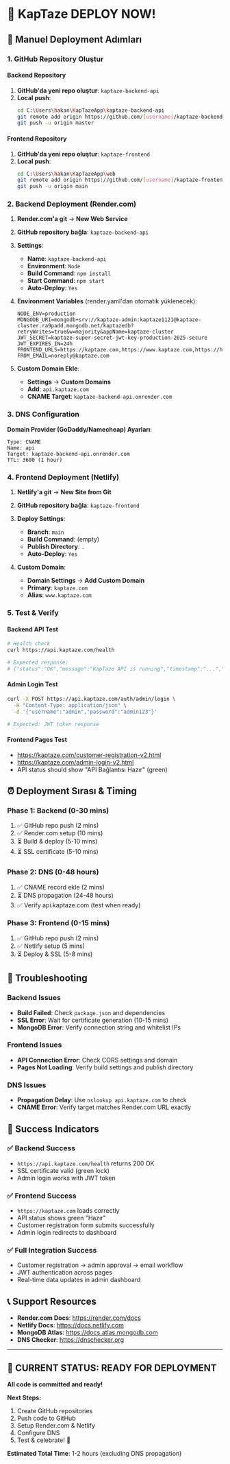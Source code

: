 # 🚀 KapTaze DEPLOY NOW! 

## 🎯 Manuel Deployment Adımları

### 1. GitHub Repository Oluştur

#### Backend Repository
1. **GitHub'da yeni repo oluştur**: `kaptaze-backend-api`
2. **Local push**:
   ```bash
   cd C:\Users\hakan\KapTazeApp\kaptaze-backend-api
   git remote add origin https://github.com/[username]/kaptaze-backend-api.git
   git push -u origin master
   ```

#### Frontend Repository  
1. **GitHub'da yeni repo oluştur**: `kaptaze-frontend`
2. **Local push**:
   ```bash
   cd C:\Users\hakan\KapTazeApp\web
   git remote add origin https://github.com/[username]/kaptaze-frontend.git
   git push -u origin main
   ```

### 2. Backend Deployment (Render.com)

1. **Render.com'a git** → **New Web Service**
2. **GitHub repository bağla**: `kaptaze-backend-api`
3. **Settings**:
   - **Name**: `kaptaze-backend-api`
   - **Environment**: `Node`
   - **Build Command**: `npm install`
   - **Start Command**: `npm start`
   - **Auto-Deploy**: `Yes`

4. **Environment Variables** (render.yaml'dan otomatik yüklenecek):
   ```
   NODE_ENV=production
   MONGODB_URI=mongodb+srv://kaptaze-admin:kaptaze1121@kaptaze-cluster.ra9padd.mongodb.net/kaptazedb?retryWrites=true&w=majority&appName=kaptaze-cluster
   JWT_SECRET=kaptaze-super-secret-jwt-key-production-2025-secure
   JWT_EXPIRES_IN=24h
   FRONTEND_URLS=https://kaptaze.com,https://www.kaptaze.com,https://https://kaptaze.com/
   FROM_EMAIL=noreply@kaptaze.com
   ```

5. **Custom Domain Ekle**:
   - **Settings** → **Custom Domains**  
   - **Add**: `api.kaptaze.com`
   - **CNAME Target**: `kaptaze-backend-api.onrender.com`

### 3. DNS Configuration

**Domain Provider (GoDaddy/Namecheap) Ayarları**:

```
Type: CNAME
Name: api
Target: kaptaze-backend-api.onrender.com
TTL: 3600 (1 hour)
```

### 4. Frontend Deployment (Netlify)

1. **Netlify'a git** → **New Site from Git**
2. **GitHub repository bağla**: `kaptaze-frontend`
3. **Deploy Settings**:
   - **Branch**: `main`
   - **Build Command**: (empty)
   - **Publish Directory**: `.`
   - **Auto-Deploy**: `Yes`

4. **Custom Domain**:
   - **Domain Settings** → **Add Custom Domain**
   - **Primary**: `kaptaze.com`
   - **Alias**: `www.kaptaze.com`

### 5. Test & Verify

#### Backend API Test
```bash
# Health check
curl https://api.kaptaze.com/health

# Expected response:
# {"status":"OK","message":"KapTaze API is running","timestamp":"...","version":"1.0.0","environment":"production"}
```

#### Admin Login Test
```bash
curl -X POST https://api.kaptaze.com/auth/admin/login \
  -H "Content-Type: application/json" \
  -d '{"username":"admin","password":"admin123"}'

# Expected: JWT token response
```

#### Frontend Pages Test
- https://kaptaze.com/customer-registration-v2.html
- https://kaptaze.com/admin-login-v2.html
- API status should show "API Bağlantısı Hazır" (green)

## ⏰ Deployment Sırası & Timing

### Phase 1: Backend (0-30 mins)
1. ✅ GitHub repo push (2 mins)
2. ✅ Render.com setup (10 mins)
3. ⏳ Build & deploy (5-10 mins)
4. ⏳ SSL certificate (5-10 mins)

### Phase 2: DNS (0-48 hours)
1. ✅ CNAME record ekle (2 mins)
2. ⏳ DNS propagation (24-48 hours)
3. ✅ Verify api.kaptaze.com (test when ready)

### Phase 3: Frontend (0-15 mins)  
1. ✅ GitHub repo push (2 mins)
2. ✅ Netlify setup (5 mins)
3. ⏳ Deploy & SSL (5-8 mins)

## 🔧 Troubleshooting

### Backend Issues
- **Build Failed**: Check `package.json` and dependencies
- **SSL Error**: Wait for certificate generation (10-15 mins)
- **MongoDB Error**: Verify connection string and whitelist IPs

### Frontend Issues  
- **API Connection Error**: Check CORS settings and domain
- **Pages Not Loading**: Verify build settings and publish directory

### DNS Issues
- **Propagation Delay**: Use `nslookup api.kaptaze.com` to check
- **CNAME Error**: Verify target matches Render.com URL exactly

## 🎊 Success Indicators

### ✅ Backend Success
- `https://api.kaptaze.com/health` returns 200 OK
- SSL certificate valid (green lock)
- Admin login works with JWT token

### ✅ Frontend Success  
- `https://kaptaze.com` loads correctly
- API status shows green "Hazır"
- Customer registration form submits successfully  
- Admin login redirects to dashboard

### ✅ Full Integration Success
- Customer registration → admin approval → email workflow
- JWT authentication across pages
- Real-time data updates in admin dashboard

## 📞 Support Resources

- **Render.com Docs**: https://render.com/docs
- **Netlify Docs**: https://docs.netlify.com
- **MongoDB Atlas**: https://docs.atlas.mongodb.com
- **DNS Checker**: https://dnschecker.org

---

## 🎯 CURRENT STATUS: READY FOR DEPLOYMENT

**All code is committed and ready!**

**Next Steps:**
1. Create GitHub repositories
2. Push code to GitHub  
3. Setup Render.com & Netlify
4. Configure DNS
5. Test & celebrate! 🎉

**Estimated Total Time**: 1-2 hours (excluding DNS propagation)